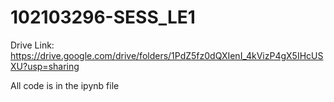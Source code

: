 # 102103296-SESS_LE1

Drive Link: <a href="https://drive.google.com/drive/folders/1PdZ5fz0dQXIenI_4kVizP4gX5IHcUSXU?usp=sharing">https://drive.google.com/drive/folders/1PdZ5fz0dQXIenI_4kVizP4gX5IHcUSXU?usp=sharing</a>

All code is in the ipynb file
